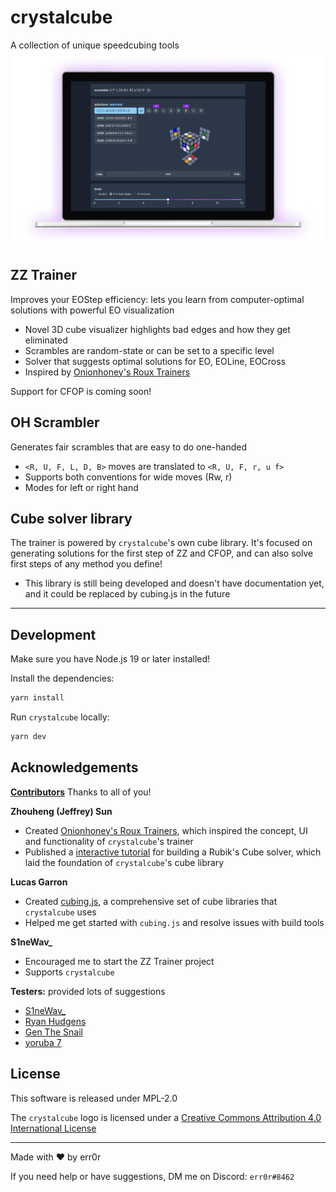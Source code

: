 # crystalcube
A collection of unique speedcubing tools
![screenshot of crystalcube](src/assets/mockup-dark.webp)

## ZZ Trainer
Improves your EOStep efficiency: lets you learn from computer-optimal solutions with powerful EO visualization
- Novel 3D cube visualizer highlights bad edges and how they get eliminated
- Scrambles are random-state or can be set to a specific level
- Solver that suggests optimal solutions for EO, EOLine, EOCross
- Inspired by [Onionhoney's Roux Trainers](https://onionhoney.github.io/roux-trainers/)

Support for CFOP is coming soon!

## OH Scrambler
Generates fair scrambles that are easy to do one-handed
- `<R, U, F, L, D, B>` moves are translated to `<R, U, F, r, u f>`
- Supports both conventions for wide moves (Rw, r)
- Modes for left or right hand

## Cube solver library
The trainer is powered by `crystalcube`'s own cube library. It's focused on generating solutions for the first step of ZZ and CFOP, and can also solve first steps of any method you define!
- This library is still being developed and doesn't have documentation yet, and it could be replaced by cubing.js in the future
---
## Development
Make sure you have Node.js 19 or later installed!

Install the dependencies:
```bash
yarn install
```

Run `crystalcube` locally:
```bash
yarn dev
```

## Acknowledgements
**[Contributors](https://github.com/ericx20/crystalcube/graphs/contributors)**
Thanks to all of you!

**Zhouheng (Jeffrey) Sun**
- Created [Onionhoney's Roux Trainers](https://onionhoney.github.io/roux-trainers/), which inspired the concept, UI and functionality of `crystalcube`'s trainer
- Published a [interactive tutorial](https://observablehq.com/@onionhoney/how-to-model-a-rubiks-cube) for building a Rubik's Cube solver, which laid the foundation of `crystalcube`'s cube library

**Lucas Garron**
- Created [cubing.js](https://github.com/cubing/cubing.js), a comprehensive set of cube libraries that `crystalcube` uses
- Helped me get started with `cubing.js`  and resolve issues with build tools

**S1neWav_**
- Encouraged me to start the ZZ Trainer project
- Supports `crystalcube`

**Testers:** provided lots of suggestions
- [S1neWav_](https://www.youtube.com/@S1neWav_)
- [Ryan Hudgens](https://www.youtube.com/@OreKehStrah)
- [Gen The Snail](https://www.youtube.com/@GenTheSnail)
- [yoruba 7](https://www.youtube.com/@yoruba7807)

## License
This software is released under MPL-2.0

The `crystalcube` logo is licensed under a <a rel="license" href="http://creativecommons.org/licenses/by/4.0/">Creative Commons Attribution 4.0 International License</a>

---
Made with ❤️ by err0r

If you need help or have suggestions, DM me on Discord: `err0r#8462`
